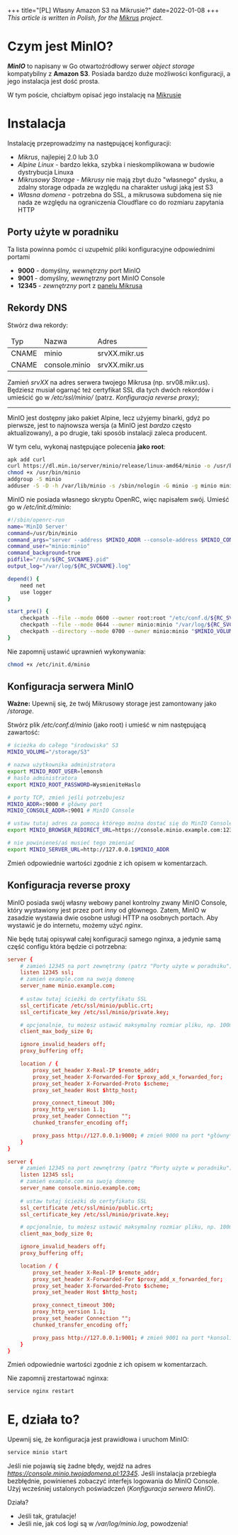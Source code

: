 +++
title="[PL] Własny Amazon S3 na Mikrusie?"
date=2022-01-08
+++
*This article is written in Polish, for the [Mikrus](https://mikr.us) project.*
# Czym jest MinIO?
***MinIO*** to napisany w Go otwartoźródłowy serwer *object storage* kompatybilny z **Amazon S3**. Posiada bardzo duże możliwości konfiguracji, a jego instalacja jest dość prosta.

W tym poście, chciałbym opisać jego instalację na [Mikrusie](https://mikr.us)

# Instalacja
Instalację przeprowadzimy na następującej konfiguracji:
* *Mikrus*, najlepiej 2.0 lub 3.0
* *Alpine Linux* - bardzo lekka, szybka i nieskomplikowana w budowie dystrybucja Linuxa
* *Mikrusowy Storage* - *Mikrusy* nie mają zbyt dużo "własnego" dysku, a zdalny storage odpada ze względu na charakter usługi jaką jest S3
* *Własna domena* - potrzebna do SSL, a mikrusowa subdomena się nie nada ze względu na ograniczenia Cloudflare co do rozmiaru zapytania HTTP

## Porty użyte w poradniku
Ta lista powinna pomóc ci uzupełnić pliki konfiguracyjne odpowiednimi portami
* **9000** - domyślny, *wewnętrzny* port MinIO
* **9001** - domyślny, *wewnętrzny* port MinIO Console
* **12345** - *zewnętrzny* port z [panelu Mikrusa](https://mikr.us/panel?a=ports)

## Rekordy DNS
Stwórz dwa rekordy:

<table><thead><tr>
    <td>Typ</td><td>Nazwa</td><td>Adres</td>
</thead><tbody></tr><tr>
    <td>CNAME</td><td>minio</td><td>srvXX.mikr.us</td>
</tr><tr>
    <td>CNAME</td><td>console.minio</td><td>srvXX.mikr.us</td>
</tr></tbody></table>

Zamień *srvXX* na adres serwera twojego Mikrusa (np. srv08.mikr.us).
Będziesz musiał ogarnąć też certyfikat SSL dla tych dwóch rekordów i umieścić go w */etc/ssl/minio/* (patrz. *Konfiguracja reverse proxy*);

---
MinIO jest dostępny jako pakiet Alpine, lecz użyjemy binarki, gdyż po pierwsze, jest to najnowsza wersja (a MinIO jest *bardzo* często aktualizowany), a po drugie, taki sposób instalacji zaleca producent.

W tym celu, wykonaj następujące polecenia **jako root**:
```bash
apk add curl
curl https://dl.min.io/server/minio/release/linux-amd64/minio -o /usr/bin/minio
chmod +x /usr/bin/minio
addgroup -S minio
adduser -S -D -h /var/lib/minio -s /sbin/nologin -G minio -g minio minio
```

MinIO nie posiada własnego skryptu OpenRC, więc napisałem swój. Umieść go w */etc/init.d/minio*:
```bash
#!/sbin/openrc-run
name='MinIO Server'
command=/usr/bin/minio
command_args="server --address $MINIO_ADDR --console-address $MINIO_CONSOLE_ADDR $MINIO_VOLUME"
command_user="minio:minio"
command_background=true
pidfile="/run/${RC_SVCNAME}.pid"
output_log="/var/log/${RC_SVCNAME}.log"

depend() {
    need net
    use logger
}

start_pre() {
    checkpath --file --mode 0600 --owner root:root "/etc/conf.d/${RC_SVCNAME}"
    checkpath --file --mode 0644 --owner minio:minio "/var/log/${RC_SVCNAME}.log"
    checkpath --directory --mode 0700 --owner minio:minio "$MINIO_VOLUME"
}
```
Nie zapomnij ustawić uprawnień wykonywania:
```bash
chmod +x /etc/init.d/minio
```

## Konfiguracja serwera MinIO
**Ważne:** Upewnij się, że twój Mikrusowy storage jest zamontowany jako */storage*.

Stwórz plik */etc/conf.d/minio* (jako root) i umieść w nim następującą zawartość:
```bash
# ścieżka do całego "środowiska" S3
MINIO_VOLUME="/storage/S3"

# nazwa użytkownika administratora
export MINIO_ROOT_USER=lemonsh
# hasło administratora
export MINIO_ROOT_PASSWORD=WysmieniteHaslo

# porty TCP, zmień jeśli potrzebujesz
MINIO_ADDR=:9000 # główny port
MINIO_CONSOLE_ADDR=:9001 # MinIO Console

# ustaw tutaj adres za pomocą którego można dostać się do MinIO Console z zewnątrz
export MINIO_BROWSER_REDIRECT_URL=https://console.minio.example.com:12345

# nie powinieneś/aś musieć tego zmieniać
export MINIO_SERVER_URL=http://127.0.0.1$MINIO_ADDR
```
Zmień odpowiednie wartości zgodnie z ich opisem w komentarzach.

## Konfiguracja reverse proxy
MinIO posiada swój własny webowy panel kontrolny zwany MinIO Console, który wystawiony jest przez port *inny* od głównego.
Zatem, MinIO w zasadzie wystawia dwie osobne usługi HTTP na osobnych portach. Aby wystawić je do internetu, możemy użyć *nginx*.

Nie będę tutaj opisywał całej konfiguracji samego nginxa, a jedynie samą część configu która będzie ci potrzebna:
```conf
server {
    # zamień 12345 na port zewnętrzny (patrz "Porty użyte w poradniku")
    listen 12345 ssl; 
    # zamień example.com na swoją domenę
    server_name minio.example.com;
    
    # ustaw tutaj ścieżki do certyfikatu SSL
    ssl_certificate /etc/ssl/minio/public.crt;
    ssl_certificate_key /etc/ssl/minio/private.key;

    # opcjonalnie, tu możesz ustawić maksymalny rozmiar pliku, np. 100m
    client_max_body_size 0;

    ignore_invalid_headers off;
    proxy_buffering off;

    location / {
        proxy_set_header X-Real-IP $remote_addr;
        proxy_set_header X-Forwarded-For $proxy_add_x_forwarded_for;
        proxy_set_header X-Forwarded-Proto $scheme;
        proxy_set_header Host $http_host;

        proxy_connect_timeout 300;
        proxy_http_version 1.1;
        proxy_set_header Connection "";
        chunked_transfer_encoding off;

        proxy_pass http://127.0.0.1:9000; # zmień 9000 na port *główny* (jeśli się różni)
    }
}

server {
    # zamień 12345 na port zewnętrzny (patrz "Porty użyte w poradniku")
    listen 12345 ssl; 
    # zamień example.com na swoją domenę
    server_name console.minio.example.com;
    
    # ustaw tutaj ścieżki do certyfikatu SSL
    ssl_certificate /etc/ssl/minio/public.crt;
    ssl_certificate_key /etc/ssl/minio/private.key;

    # opcjonalnie, tu możesz ustawić maksymalny rozmiar pliku, np. 100m
    client_max_body_size 0;

    ignore_invalid_headers off;
    proxy_buffering off;

    location / {
        proxy_set_header X-Real-IP $remote_addr;
        proxy_set_header X-Forwarded-For $proxy_add_x_forwarded_for;
        proxy_set_header X-Forwarded-Proto $scheme;
        proxy_set_header Host $http_host;

        proxy_connect_timeout 300;
        proxy_http_version 1.1;
        proxy_set_header Connection "";
        chunked_transfer_encoding off;

        proxy_pass http://127.0.0.1:9001; # zmień 9001 na port *konsoli* (jeśli się różni)
    }
}
```
Zmień odpowiednie wartości zgodnie z ich opisem w komentarzach.

Nie zapomnij zrestartować nginxa:
```bash
service nginx restart
```

# E, działa to?
Upewnij się, że konfiguracja jest prawidłowa i uruchom MinIO:
```bash
service minio start
```
Jeśli nie pojawią się żadne błędy, wejdź na adres *https://console.minio.twojadomena.pl:12345*.
Jeśli instalacja przebiegła bezbłędnie, powinieneś zobaczyć interfejs logowania do MinIO Console.
Użyj wcześniej ustalonych poświadczeń (*Konfiguracja serwera MinIO*).

Działa?

* Jeśli tak, gratulacje!
* Jeśli nie, jak coś logi są w */var/log/minio.log*, powodzenia!